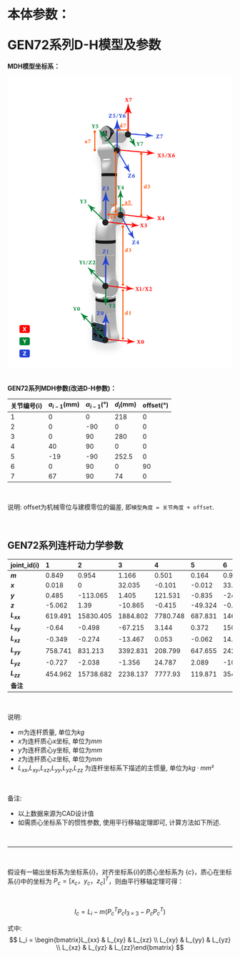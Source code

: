 # <p class="hidden">本体参数：</p>GEN72系列D-H模型及参数

**MDH模型坐标系：**

<div align="center"> <img src="../robotParameter/doc/GEN72.png" width = 500 /> </div>


<br>

**GEN72系列MDH参数(改进D-H参数)：**

|关节编号(i)|$a_{i-1}$(mm)|$\alpha_{i -1}$(°)|$d_i$(mm)|offset(°)|
|:--|:--|:--|:--|:--|
|   1   |   0   |   0   |  218   |  0  |
|   2   |   0   |   -90 |   0    |  0  |
|   3   |   0   |   90  |   280  |  0  |
|   4   |   40  |   90  |   0    |  0  |
|   5   |   -19 |   -90 |  252.5 |  0  |
|   6   |   0   |   90  |   0    |  90 |
|   7   |   67  |   90  |   74   |  0  |

<br>

说明: offset为机械零位与建模零位的偏差, 即`模型角度 = 关节角度 + offset`.

<br>

## GEN72系列连杆动力学参数

|   joint_id(i)   |  1    |  2    |  3    |  4    |  5    |  6    |  7    |
|:--   |:--    |:--    |:--    |:--    |:--    |:--    |:--    |
| **$m$**       | 0.849  | 0.954  | 1.166  | 0.501  | 0.164  | 0.92   | 0     |
| **$x$**       | 0.018  | 0      | 32.035 | -0.101 | -0.012 | 33.677 | 0     |
| **$y$**       | 0.485  | -113.065| 1.405  | 121.531 | -0.835 | -24.499 | 0     |
| **$z$**       | -5.062 | 1.39   | -10.865 | -0.415 | -49.324 | -0.234 | 0     |
| **$L_{xx}$**  | 619.491  | 15830.405 | 1884.802 | 7780.748 | 687.831 | 1468.45 | 0     |
| **$L_{xy}$**  | -0.64   | -0.498 | -67.215 | 3.144  | 0.372  | 1506.848 | 0     |
| **$L_{xz}$**  | -0.349  | -0.274 | -13.467 | 0.053  | -0.062 | 14.523 | 0     |
| **$L_{yy}$**  | 758.741 | 831.213 | 3392.831 | 208.799 | 647.655 | 2422.923 | 0     |
| **$L_{yz}$**  | -0.727  | -2.038 | -1.356  | 24.787 | 2.089  | -10.309 | 0     |
| **$L_{zz}$**  | 454.962 | 15738.682 | 2238.137 | 7777.93 | 119.871 | 3549.823 | 0     |
| **备注**       |         |         |         |         |         |         |  |


<br>

说明:
- $m$为连杆质量, 单位为$kg$
- $x$为连杆质心x坐标, 单位为$mm$
- $y$为连杆质心y坐标, 单位为$mm$
- $z$为连杆质心z坐标, 单位为$mm$
- $L_{xx}$,$L_{xy}$,$L_{xz}$,$L_{yy}$,$L_{yz}$,$L_{zz}$ 为连杆坐标系下描述的主惯量, 单位为$kg·mm²$

<br>

备注: 
- 以上数据来源为CAD设计值
- 如需质心坐标系下的惯性参数, 使用平行移轴定理即可, 计算方法如下所述.


<br>

---

<br>


假设有一输出坐标系为坐标系$\{i\}$，对齐坐标系$\{i\}$的质心坐标系为 $\{c\}$，质心在坐标系$\{i\}$中的坐标为 $P_c = [x_c  ，y_c， z_c]^T$，则由平行移轴定理可得：

<br>

$$I_c = L_i - m (P_{c}^{T}P_cI_{3×3} - P_cP_{c}^{T})$$


式中:
$$
L_i = \begin{bmatrix}L_{xx} & L_{xy} & L_{xz} \\ L_{xy} & L_{yy} & L_{yz} \\ L_{xz} & L_{yz} & L_{zz}\end{bmatrix}
$$
